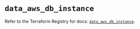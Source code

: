 # `data_aws_db_instance`

Refer to the Terraform Registry for docs: [`data_aws_db_instance`](https://registry.terraform.io/providers/hashicorp/aws/6.13.0/docs/data-sources/db_instance).
